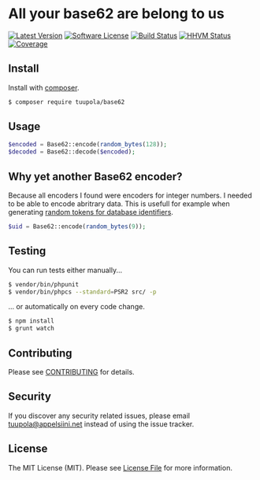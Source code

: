 # All your base62 are belong to us

[![Latest Version](https://img.shields.io/github/release/tuupola/base62.svg?style=flat-square)](https://github.com/tuupola/base62/releases)
[![Software License](https://img.shields.io/badge/license-MIT-brightgreen.svg?style=flat-square)](LICENSE.md)
[![Build Status](https://img.shields.io/travis/tuupola/base62/master.svg?style=flat-square)](https://travis-ci.org/tuupola/base62)
[![HHVM Status](https://img.shields.io/hhvm/tuupola/slim-jwt-auth.svg?style=flat-square)](http://hhvm.h4cc.de/package/tuupola/base62)
[![Coverage](http://img.shields.io/codecov/c/github/tuupola/slim-jwt-auth.svg?style=flat-square)](https://codecov.io/github/tuupola/base62)

## Install

Install with [composer](https://getcomposer.org/).

``` bash
$ composer require tuupola/base62
```

## Usage

``` php
$encoded = Base62::encode(random_bytes(128));
$decoded = Base62::decode($encoded);
```

## Why yet another Base62 encoder?

Because all encoders I found were encoders for integer numbers. I needed to be able to encode abritrary data. This is usefull for example when generating [random tokens for database identifiers](https://paragonie.com/blog/2015/09/comprehensive-guide-url-parameter-encryption-in-php).

``` php
$uid = Base62::encode(random_bytes(9));
```

## Testing

You can run tests either manually...

``` bash
$ vendor/bin/phpunit
$ vendor/bin/phpcs --standard=PSR2 src/ -p
```

... or automatically on every code change.

``` bash
$ npm install
$ grunt watch
```

## Contributing

Please see [CONTRIBUTING](CONTRIBUTING.md) for details.

## Security

If you discover any security related issues, please email tuupola@appelsiini.net instead of using the issue tracker.

## License

The MIT License (MIT). Please see [License File](LICENSE.md) for more information.
